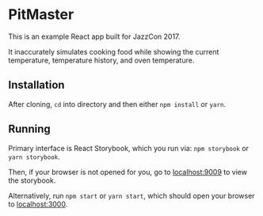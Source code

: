 
# PitMaster

This is an example React app built for JazzCon 2017.

It inaccurately simulates cooking food while showing
the current temperature, temperature history, and oven temperature.

## Installation

After cloning, `cd` into directory and then either `npm install` or `yarn`.

## Running

Primary interface is React Storybook, which you run via: `npm storybook` or `yarn storybook`.

Then, if your browser is not opened for you, go to [localhost:9009](http://localhost:9009)
to view the storybook.

Alternatively, run `npm start` or `yarn start`, which should open your browser to
[localhost:3000](http://localhost:3000).
